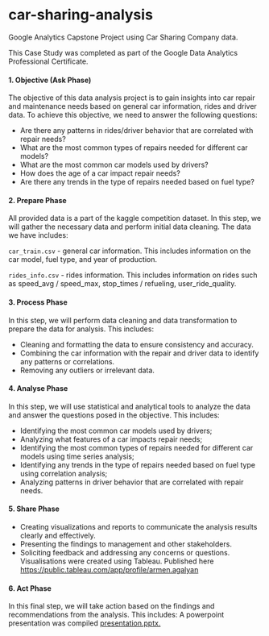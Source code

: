 # car-sharing-analysis
Google Analytics Capstone Project using Car Sharing Company data.

This Case Study was completed as part of the Google Data Analytics Professional Certificate.

#### 1. Objective (Ask Phase)

The objective of this data analysis project is to gain insights into car repair and maintenance needs based on general car information, rides and driver data. To achieve this objective, we need to answer the following questions:

- Are there any patterns in rides/driver behavior that are correlated with repair needs?
- What are the most common types of repairs needed for different car models?
- What are the most common car models used by drivers?
- How does the age of a car impact repair needs?
- Are there any trends in the type of repairs needed based on fuel type?


#### 2. Prepare Phase

All provided data is a part of the kaggle competition dataset.
In this step, we will gather the necessary data and perform initial data cleaning. The data we have includes:

```car_train.csv``` - general car information.
This includes information on the car model, fuel type, and year of production.

```rides_info.csv``` - rides information. 
This includes information on rides such as speed_avg / speed_max, stop_times / refueling, user_ride_quality.

#### 3. Process Phase

In this step, we will perform data cleaning and data transformation to prepare the data for analysis. This includes:

- Cleaning and formatting the data to ensure consistency and accuracy.
- Combining the car information with the repair and driver data to identify any patterns or correlations.
- Removing any outliers or irrelevant data.


#### 4. Analyse Phase

In this step, we will use statistical and analytical tools to analyze the data and answer the questions posed in the objective. This includes:

- Identifying the most common car models used by drivers;
- Analyzing what features of a car impacts repair needs;
- Identifying the most common types of repairs needed for different car models using time series analysis;
- Identifying any trends in the type of repairs needed based on fuel type using correlation analysis;
- Analyzing patterns in driver behavior that are correlated with repair needs.


#### 5. Share Phase

- Creating visualizations and reports to communicate the analysis results clearly and effectively.
- Presenting the findings to management and other stakeholders.
- Soliciting feedback and addressing any concerns or questions.
Visualisations were created using Tableau. Published here https://public.tableau.com/app/profile/armen.agalyan

#### 6. Act Phase

In this final step, we will take action based on the findings and recommendations from the analysis. This includes:
A powerpoint presentation was compiled [presentation.pptx.](https://docs.google.com/presentation/d/1FRKgiGWHo5d5qSsnwLwew2rbiJ2Tbwf4aOIvRc2nw4Q/edit?usp=sharing)

